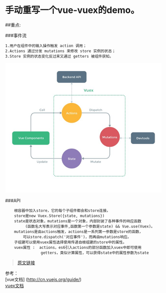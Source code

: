 # 手动重写一个vue-vuex的demo。

##重点:

###事件流
```
1.用户在组件中的输入操作触发 action 调用；
2.Actions 通过分发 mutations 来修改 store 实例的状态；
3.Store 实例的状态变化反过来又通过 getters 被组件获知。
```

![vuex事件流](dataflow.jpg)

###API
```
    根容器中加入store，它的每个子组件都会和store连接。
    store是new Vuex.Store({state, mutations})
    state是状态对象，mutations是一个对象，内部封装了各种事件的响应函数
         (函数名大写表示对应事件,函数第一个参数是state) && Vue.use(Vuex)。
    mutations是由actions触发，actions是一系列第一参数是store的函数，
        可以store.dispatch('对应事件')，而再由mutations响应。
    子组建可以使用vuex属性选择使用传递自根组建的store中的属性。
    vuex属性 :  actions，es6引入actions的部分函数加入vuex中即可使用
                getters，类似计算属性，可以获得state中的属性参数为state
```



>[原文链接](https://segmentfault.com/a/1190000005015164)

参考：
<br/>
[vue文档] (http://cn.vuejs.org/guide/)
<br/>
[vuex文档](http://vuex.vuejs.org/zh-cn/index.html)